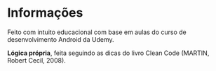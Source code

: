 # Informações

Feito com intuito educacional com base em aulas do curso de desenvolvimento Android da Udemy.

**Lógica própria**, feita seguindo as dicas do livro Clean Code (MARTIN, Robert Cecil, 2008).

